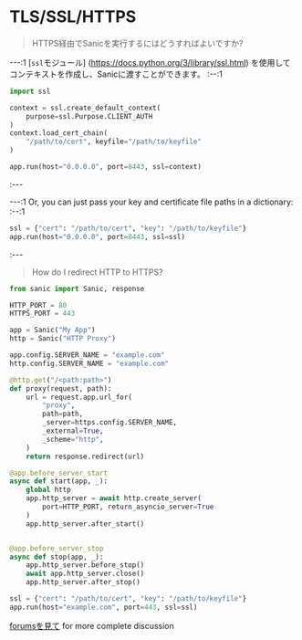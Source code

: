 # TLS/SSL/HTTPS

> HTTPS経由でSanicを実行するにはどうすればよいですか?

---:1
[`ssl`モジュール] (https://docs.python.org/3/library/ssl.html) を使用してコンテキストを作成し、Sanicに渡すことができます。
:--:1
```python
import ssl

context = ssl.create_default_context(
    purpose=ssl.Purpose.CLIENT_AUTH
)
context.load_cert_chain(
    "/path/to/cert", keyfile="/path/to/keyfile"
)

app.run(host="0.0.0.0", port=8443, ssl=context)
```
:---

---:1
Or, you can just pass your key and certificate file paths in a dictionary:
:--:1
```python
ssl = {"cert": "/path/to/cert", "key": "/path/to/keyfile"}
app.run(host="0.0.0.0", port=8443, ssl=ssl)
```
:---

> How do I redirect HTTP to HTTPS?

```python
from sanic import Sanic, response

HTTP_PORT = 80
HTTPS_PORT = 443

app = Sanic("My App")
http = Sanic("HTTP Proxy")

app.config.SERVER_NAME = "example.com"
http.config.SERVER_NAME = "example.com"

@http.get("/<path:path>")
def proxy(request, path):
    url = request.app.url_for(
        "proxy",
        path=path,
        _server=https.config.SERVER_NAME,
        _external=True,
        _scheme="http",
    )
    return response.redirect(url)

@app.before_server_start
async def start(app, _):
    global http
    app.http_server = await http.create_server(
        port=HTTP_PORT, return_asyncio_server=True
    )
    app.http_server.after_start()


@app.before_server_stop
async def stop(app, _):
    app.http_server.before_stop()
    await app.http_server.close()
    app.http_server.after_stop()

ssl = {"cert": "/path/to/cert", "key": "/path/to/keyfile"}
app.run(host="example.com", port=443, ssl=ssl)
```

[forumsを見て](https://community.sanicframework.org/t/https-redirection-with-sanic/810) for more complete discussion
